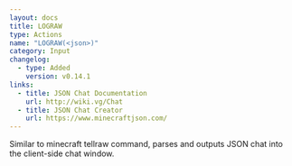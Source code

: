 ```yaml
---
layout: docs
title: LOGRAW
type: Actions
name: "LOGRAW(<json>)"
category: Input
changelog:
  - type: Added
    version: v0.14.1
links:
  - title: JSON Chat Documentation
    url: http://wiki.vg/Chat
  - title: JSON Chat Creator
    url: https://www.minecraftjson.com/
---
```

Similar to minecraft tellraw command, parses and outputs JSON chat into the client-side chat window.
